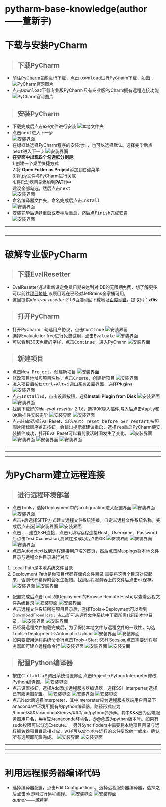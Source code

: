 # pytharm-base-knowledge(**author——董新宇**)
# 下载与安装PyCharm
> ## 下载PyCharm
+ 前往[PyCharm官网](https://www.jetbrains.com/pycharm/)进行下载，点击 <kbd>Download</kbd>进行PyCharm下载，如图：  
![PyCharm官网图片](Imgs/img1.png) 
+ 点击<kbd>Download</kbd>下载专业版PyCharm,只有专业版PyCharm拥有远程连接功能
![PyCharm官网图片](Imgs/img2.png) 
>## 安装PyCharm
+ 下载完成后点击exe文件进行安装
![本地文件夹](Imgs/img3.png)
+ 点击<kbd>next</kbd>进入下一步  
![安装界面](Imgs/img4.png)
+ 在绿框处选择PyCharm程序的安装地址，也可以选择默认。选择完毕后点<kbd>next</kbd>进入下一步
![安装界面](Imgs/img5.png)
+  **在界面中出现四个勾选框分别是**:  
1.创建一个桌面快捷方式  
2.将 **Open Folder as Project**添加到右键菜单  
3.将.py文件与PyCharm进行关联  
4.将启动器目录添加到**PATH**中  
建议全部勾选，然后点击<kbd>next</kbd>  
![安装界面](Imgs/img6.png)
+ 命名编译器文件夹，命名完成后点击<kbd>Install</kbd>  
![安装界面](Imgs/img7.png)
+ 安装完毕后选择重启或者稍后重启，然后点<kbd>Finish</kbd>完成安装  
![安装界面](Imgs/img8.png)
***
***
***
# 破解专业版PyCharm
> ## 下载EvalResetter
+ EvalResetter通过重新设定免费日期来达到对IDE的无限期免费，想了解更多可以前往[项目地址](https://gitee.com/pengzhile/ide-eval-resetter),该项目现在已经对JetBrains全家桶可用。
+ 这里提供*ide-eval-resetter-2.1.6*百度网盘下载地址[百度网盘](https://pan.baidu.com/s/1vPvCuFUmFRC5CPiL6vPxMw)，提取码：**z0iv**
> ## 打开PyCharm
+ 打开PyCharm，勾选用户协议，点击<kbd>Continue</kbd>
![安装界面](Imgs/img9.png)
+ 选择Evaluate for free进行免费试用，点击<kbd>Evaluate</kbd>
![安装界面](Imgs/img10.png)
+ 可以看到30天免费的字样，点击<kbd>Continue</kbd>，进入PyCharm
![安装界面](Imgs/img11.png)
> ## 新建项目
+ 点击<kbd>New Project</kbd>，创建新项目
![安装界面](Imgs/img12.png)
+ 修改项目地址和项目名称，点击<kbd>Create</kbd>，创建新项目
![安装界面](Imgs/img13.png)
+ 进入项目后按住<kbd>Ctrl</kbd>+<kbd>Alt</kbd>+<kbd>S</kbd>调出系统设置界面，选择**Plugins**  
![安装界面](Imgs/img14.png)
+ 点击<kbd>Installed</kbd>，点击设置按钮，选择**Install Plugin from Disk**
![安装界面](Imgs/img15.png)
![安装界面](Imgs/img16.png)
+ 找到下载好的*ide-eval-resetter-2.1.6*，选择<kbd>OK</kbd>导入插件,导入后点击<kbd>Apply</kbd>和<kbd>OK</kbd>后插件安装完毕
![安装界面](Imgs/img17.png)
![安装界面](Imgs/img18.png)
+ 点击Help选择Eval Reset，勾选<kbd>Auto reset before per restart</kbd>,按照图片所标顺序点击按钮。会跳出提示框建议重启，选择<kbd>Yes</kbd>重启PyCharm便安装插件成功，打开Eval Reset可以看到激活时间发生了变化。
![安装界面](Imgs/img19.png)
![安装界面](Imgs/img20.png)
![安装界面](Imgs/img21.png)
![安装界面](Imgs/img22.png)
***
***
***
# 为PyCharm建立远程连接
> ## 进行远程环境部署
+ 点击Tools，选择Deployment中的configuration进入配置界面
![安装界面](Imgs/img23.png)
![安装界面](Imgs/img24.png)
+ 点击+后选择SFTP方式建立远程文件系统连接，自定义远程文件系统名称，完成后点击🆗
![安装界面](Imgs/img25.png)
![安装界面](Imgs/img26.png)
+ 点击<kbd>...</kbd>建立SSH连接，点击<kbd>+</kbd>,填写远程连接Host、Username、Password后点击Test Connection,测试连接成功后点击OK
![安装界面](Imgs/img27.png)
![安装界面](Imgs/img28.png)
![安装界面](Imgs/img29.png)
+ 点击Autodetect找到远程连接用户名的首页，然后点击Mappings将本地文件目录与远程文件目录进行对应
1. Local Path是本地系统文件目录
2. Deployment Path是你项目代码存储的文件目录
需要将这两个目录对应起来，否则代码编译时会发生报错。找到远程服务器上的文件后点击ok保存。
![安装界面](Imgs/img30.png)
![安装界面](Imgs/img31.png)
+ 配置完成后点击Tools的Deployment的Browse Remote Host可以查看远程文件系统目录
![安装界面](Imgs/img32.png)
![安装界面](Imgs/img33.png)
+ 点击远程文件系统所在项目目录后，选择Tools->Deployment可以看到DownloadFromHere，点击即可从远程文件系统中下载所需代码到本地目录。
![安装界面](Imgs/img34.png)
![安装界面](Imgs/img35.png)
+ 已经将远程文件加载完成后，为了保持本地文件与远程文件的一致性，勾选Tools->Deployment->Automatic Upload
![安装界面](Imgs/img36.png)
![安装界面](Imgs/img37.png) 
+ 如果要使用远程系统命令行点击Tools->Start SSH Seesion,点击需要远程服务器即可建立远程命令行
![安装界面](Imgs/img38.png) 
![安装界面](Imgs/img39.png) 
![安装界面](Imgs/img40.png) 
> ## 配置Python编译器
+ 按住<kbd>Ctrl</kbd>+<kbd>Alt</kbd>+<kbd>S</kbd>调出系统设置界面,点击Project->Python Interpreter修改Python编译器。
![安装界面](Imgs/img41.png) 
+ 点击设置按钮，选择Add添加远程服务器编译器，选择SSH Interperter,选择已有服务器配置。
![安装界面](Imgs/img42.png) 
![安装界面](Imgs/img43.png) 
![安装界面](Imgs/img44.png) 
+ 点击Next后选择Interpreter，其中Interpreter应为远程服务器端用户目录下anaconda中环境所拥有的python编译器，路径形式应为 /home/&&&/anaconda3/envs/###/bin/python@@@。其中&&&应为远端服务器用户名，###应为anaconda环境名，@@@应为python版本号。如果有sudo权限可以勾选Execute...。另外Sync floders中需要将本地项目目录与远程服务器项目目录相对应，这样可以使本地与远程的文件更改统一起来。确认所有选项即配置完成。
![安装界面](Imgs/img45.png) 
![安装界面](Imgs/img46.png) 
***
***
***
# 利用远程服务器编译代码
+ 选择编译器配置，点击Edit Configurations，选择远程服务器编译器，选择之后点击ok即可进行远程编译。
![安装界面](Imgs/img47.png)
![安装界面](Imgs/img48.png)  
*author——董新宇*
